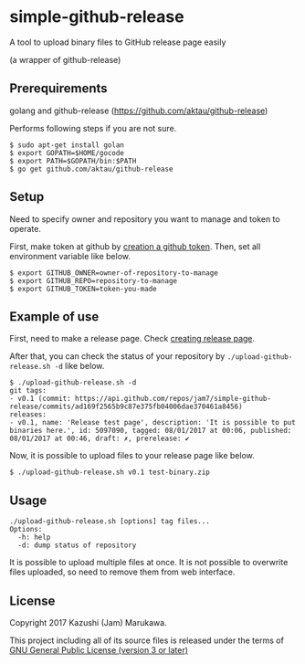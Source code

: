 # simple-github-release
A tool to upload binary files to GitHub release page easily

(a wrapper of github-release)

## Prerequirements
golang and github-release (https://github.com/aktau/github-release)

Performs following steps if you are not sure.
```
$ sudo apt-get install golan
$ export GOPATH=$HOME/gocode
$ export PATH=$GOPATH/bin:$PATH
$ go get github.com/aktau/github-release
```

## Setup
Need to specify owner and repository you want to manage and token to operate.

First, make token at github by [creation a github token](https://help.github.com/articles/creating-an-access-token-for-command-line-use/).  Then, set all environment variable like below.
```
$ export GITHUB_OWNER=owner-of-repository-to-manage
$ export GITHUB_REPO=repository-to-manage
$ export GITHUB_TOKEN=token-you-made
```

## Example of use
First, need to make a release page.  Check [creating release page](https://help.github.com/articles/creating-releases/).

After that, you can check the status of your repository by `./upload-github-release.sh -d` like below.
```
$ ./upload-github-release.sh -d
git tags:
- v0.1 (commit: https://api.github.com/repos/jam7/simple-github-release/commits/ad169f2565b9c87e375fb04006dae370461a8456)
releases:
- v0.1, name: 'Release test page', description: 'It is possible to put binaries here.', id: 5097090, tagged: 08/01/2017 at 00:06, published: 08/01/2017 at 00:46, draft: ✗, prerelease: ✔
```

Now, it is possible to upload files to your release page like below.
```
$ ./upload-github-release.sh v0.1 test-binary.zip
```

## Usage
```
./upload-github-release.sh [options] tag files...
Options:
  -h: help
  -d: dump status of repository
```

It is possible to upload multiple files at once.  It is not possible to overwrite files uploaded, so need to remove them from web interface.

## License
Copyright 2017 Kazushi (Jam) Marukawa.

This project including all of its source files is released under the terms of [GNU General Public License (version 3 or later)](http://www.gnu.org/licenses/gpl.txt)
